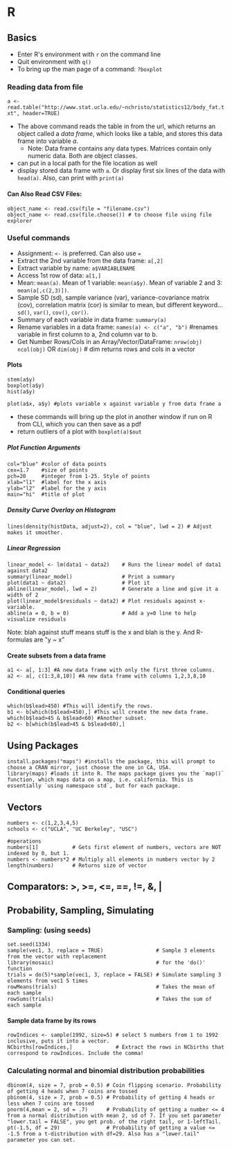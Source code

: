 # R

## Basics

- Enter R's environment with `r` on the command line
- Quit environment with `q()`
- To bring up the man page of a command: `?boxplot`

### Reading data from file

`a <- read.table("http://www.stat.ucla.edu/~nchristo/statistics12/body_fat.txt", header=TRUE)`

- The above command reads the table in from the url, which returns an object called a _data frame_, which looks like a table, and stores this data frame into variable _a_.
    - Note: Data frame contains any data types. Matrices contain only numeric data. Both are object classes.
- can put in a local path for the file location as well
- display stored data frame with `a`. Or display first six lines of the data with `head(a)`. Also, can print with `print(a)`

#### Can Also Read CSV Files:
    object_name <- read.csv(file = "filename.csv")
    object_name <- read.csv(file.choose()) # to choose file using file explorer
### Useful commands

- Assignment: `<-` is preferred. Can also use `=`
- Extract the 2nd variable from the data frame: `a[,2]`
- Extract variable by name: `a$VARIABLENAME`
- Access 1st row of data: `a[1,]`
- Mean: `mean(a)`. Mean of 1 variable: `mean(a$y)`. Mean of variable 2 and 3: `mean(a[,c(2,3)])`.
- Sample SD (sd), sample variance (var), variance-covariance matrix (cov), correlation matrix (cor) is similar to mean, but different keyword... `sd()`, `var()`, `cov()`, `cor()`.
- Summary of each variable in data frame: `summary(a)`
- Rename variables in a data frame: `names(a) <- c("a", "b")` #renames variable in first column to a, 2nd column var to b. 
- Get Number Rows/Cols in an Array/Vector/DataFrame: `nrow(obj) ncol(obj)` OR `dim(obj)` # dim returns rows and cols in a vector

#### Plots

    stem(a$y)
    boxplot(a$y)
    hist(a$y)

    plot(a$x, a$y) #plots variable x against variable y from data frame a

- these commands will bring up the plot in another window if run on R from CLI, which you can then save as a pdf
- return outliers of a plot with `boxplot(a)$out`

##### Plot Function Arguments
    col="blue" #color of data points
    cex=1.7    #size of points
    pch=20     #integer from 1-25. Style of points
    xlab="l1"  #label for the x axis
    ylab="l2"  #label for the y axis
    main="hi"  #title of plot

##### Density Curve Overlay on Histogram
    lines(density(histData, adjust=2), col = "blue", lwd = 2) # Adjust makes it smoother.

##### Linear Regression
    linear_model <- lm(data1 ~ data2)    # Runs the linear model of data1 against data2
    summary(linear_model)                # Print a summary
    plot(data1 ~ data2)                  # Plot it
    abline(linear_model, lwd = 2)        # Generate a line and give it a width of 2
    plot(linear_model$residuals ~ data2) # Plot residuals against x-variable. 
    abline(a = 0, b = 0)                 # Add a y=0 line to help visualize residuals
    
Note: blah against stuff means stuff is the x and blah is the y. And R-formulas are "y ~ x"

#### Create subsets from a data frame
    a1 <- a[, 1:3] #A new data frame with only the first three columns.
    a2 <- a[, c(1:3,8,10)] #A new data frame with columns 1,2,3,8,10

#### Conditional queries
    which(b$lead>450) #This will identify the rows.
    b1 <- b[which(b$lead>450),] #This will create the new data frame.
    which(b$lead>45 & b$lead<60) #Another subset.
    b2 <- b[which(b$lead>45 & b$lead<60),]

## Using Packages

    install.packages("maps") #installs the package, this will prompt to choose a CRAN mirror, just choose the one in CA, USA.
    library(maps) #loads it into R. The maps package gives you the `map()` function, which maps data on a map, i.e. california. This is essentially `using namespace std`, but for each package.

## Vectors

    numbers <- c(1,2,3,4,5)
    schools <- c("UCLA", "UC Berkeley", "USC")
    
    #operations
    numbers[1]           # Gets first element of numbers, vectors are NOT indexed by 0, but 1.
    numbers <- numbers*2 # Multiply all elements in numbers vector by 2
    length(numbers)      # Returns size of vector

## Comparators: >, >=, <=, ==, !=, &, |
## Probability, Sampling, Simulating

### Sampling: (using seeds)
    set.seed(1334)
    sample(vec1, 3, replace = TRUE)                 # Sample 3 elements from the vector with replacement
    library(mosaic)                                 # for the 'do()' function
    trials = do(5)*sample(vec1, 3, replace = FALSE) # Simulate sampling 3 elements from vec1 5 times
    rowMeans(trials)                                # Takes the mean of each sample
    rowSums(trials)                                 # Takes the sum of each sample

#### Sample data frame by its rows
    rowIndices <- sample(1992, size=5) # select 5 numbers from 1 to 1992 inclusive, puts it into a vector.
    NCbirths[rowIndices,]              # Extract the rows in NCbirths that correspond to rowIndices. Include the comma!
    

### Calculating normal and binomial distribution probabilities
    dbinom(4, size = 7, prob = 0.5) # Coin flipping scenario. Probability of getting 4 heads when 7 coins are tossed
    pbinom(4, size = 7, prob = 0.5) # Probability of getting 4 heads or less when 7 coins are tossed
    pnorm(4,mean = 2, sd = .7)      # Probability of getting a number <= 4 from a normal distribution with mean 2, sd of 7. If you set parameter "lower.tail = FALSE", you get prob. of the right tail, or 1-leftTail.
    pt(-1.5, df = 29)               # Probability of getting a value <= -1.5 from a t-distribution with df=29. Also has a "lower.tail" parameter you can set.
